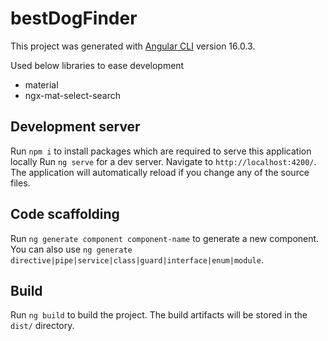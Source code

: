# bestDogFinder

This project was generated with [Angular CLI](https://github.com/angular/angular-cli) version 16.0.3.

Used below libraries to ease development
* material
* ngx-mat-select-search

## Development server
Run `npm i` to install packages which are required to serve this application locally
Run `ng serve` for a dev server. Navigate to `http://localhost:4200/`. The application will automatically reload if you change any of the source files.

## Code scaffolding

Run `ng generate component component-name` to generate a new component. You can also use `ng generate directive|pipe|service|class|guard|interface|enum|module`.

## Build

Run `ng build` to build the project. The build artifacts will be stored in the `dist/` directory.
